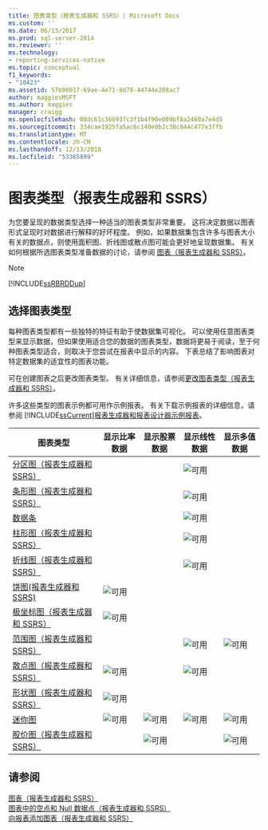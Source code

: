 ```yaml
---
title: 图表类型（报表生成器和 SSRS）| Microsoft Docs
ms.custom: ''
ms.date: 06/13/2017
ms.prod: sql-server-2014
ms.reviewer: ''
ms.technology:
- reporting-services-native
ms.topic: conceptual
f1_keywords:
- "10423"
ms.assetid: 57b00017-69ae-4e71-8d78-44744e208ac7
author: maggiesMSFT
ms.author: maggies
manager: craigg
ms.openlocfilehash: 08dc61c366937c3f1b4f90e009bf8a2460a7e4d5
ms.sourcegitcommit: 334cae1925fa5ac6c140e0b2c38c844c477e3ffb
ms.translationtype: MT
ms.contentlocale: zh-CN
ms.lasthandoff: 12/13/2018
ms.locfileid: "53365899"
---
```

# <a name="chart-types-report-builder-and-ssrs"></a>图表类型（报表生成器和 SSRS）
  为您要呈现的数据类型选择一种适当的图表类型非常重要。 这将决定数据以图表形式呈现时对数据进行解释的好坏程度。 例如，如果数据集包含许多与图表大小有关的数据点，则使用面积图、折线图或散点图可能会更好地呈现数据集。 有关如何根据所选图表类型准备数据的讨论，请参阅 [图表（报表生成器和 SSRS）](charts-report-builder-and-ssrs.md)。  
  
> [!NOTE]  
>  [!INCLUDE[ssRBRDDup](../../includes/ssrbrddup-md.md)]  
  
## <a name="choosing-a-chart-type"></a>选择图表类型  
 每种图表类型都有一些独特的特征有助于使数据集可视化。 可以使用任意图表类型来显示数据，但如果使用适合您的数据的图表类型，数据将更易于阅读，至于何种图表类型适合，则取决于您尝试在报表中显示的内容。 下表总结了影响图表对特定数据集的适宜性的图表功能。  
  
 可在创建图表之后更改图表类型。 有关详细信息，请参阅[更改图表类型（报表生成器和 SSRS）](change-a-chart-type-report-builder-and-ssrs.md)。  
  
 许多这些类型的图表示例都可用作示例报表。 有关下载示例报表的详细信息，请参阅 [!INCLUDE[ssCurrent](../../includes/sscurrent-md.md)][报表生成器和报表设计器示例报表](https://go.microsoft.com/fwlink/?LinkId=198283)。  
  
|图表类型|显示比率数据|显示股票数据|显示线性数据|显示多值数据|  
|----------------|------------------------|------------------------|-------------------------|-------------------------------|  
|[分区图（报表生成器和 SSRS）](area-charts-report-builder-and-ssrs.md)|||![可用](../media/greencheck.gif "Available")||  
|[条形图（报表生成器和 SSRS）](bar-charts-report-builder-and-ssrs.md)|||![可用](../media/greencheck.gif "Available")||  
|[数据条](sparklines-and-data-bars-report-builder-and-ssrs.md)|||![可用](../media/greencheck.gif "Available")||  
|[柱形图（报表生成器和 SSRS）](column-charts-report-builder-and-ssrs.md)|||![可用](../media/greencheck.gif "Available")||  
|[折线图（报表生成器和 SSRS）](line-charts-report-builder-and-ssrs.md)|||![可用](../media/greencheck.gif "Available")||  
|[饼图&#40;报表生成器和 SSRS&#41;](pie-charts-report-builder-and-ssrs.md)|![可用](../media/greencheck.gif "Available")||||  
|[极坐标图（报表生成器和 SSRS）](polar-charts-report-builder-and-ssrs.md)|![可用](../media/greencheck.gif "Available")||||  
|[范围图（报表生成器和 SSRS）](range-charts-report-builder-and-ssrs.md)|||![可用](../media/greencheck.gif "Available")|![可用](../media/greencheck.gif "Available")|  
|[散点图（报表生成器和 SSRS）](scatter-charts-report-builder-and-ssrs.md)|![可用](../media/greencheck.gif "Available")||![可用](../media/greencheck.gif "Available")||  
|[形状图（报表生成器和 SSRS）](shape-charts-report-builder-and-ssrs.md)|![可用](../media/greencheck.gif "Available")||||  
|[迷你图](sparklines-and-data-bars-report-builder-and-ssrs.md)|![可用](../media/greencheck.gif "Available")|![可用](../media/greencheck.gif "Available")|![可用](../media/greencheck.gif "Available")|![可用](../media/greencheck.gif "Available")|  
|[股价图（报表生成器和 SSRS）](stock-charts-report-builder-and-ssrs.md)||![可用](../media/greencheck.gif "Available")||![可用](../media/greencheck.gif "Available")|  
  
## <a name="see-also"></a>请参阅  
 [图表（报表生成器和 SSRS）](charts-report-builder-and-ssrs.md)   
 [图表中的空点和 Null 数据点（报表生成器和 SSRS）](empty-and-null-data-points-in-charts-report-builder-and-ssrs.md)   
 [向报表添加图表（报表生成器和 SSRS）](add-a-chart-to-a-report-report-builder-and-ssrs.md)  
  
  
